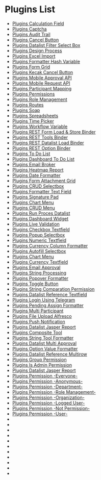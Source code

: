 # Plugins List
- [Plugins Calculation Field](https://kinnara-digital-studio.github.io/kecak-workflow/#/PluginsList_CalculationField)
- [Plugins Captcha](https://kinnara-digital-studio.github.io/kecak-workflow/#/pluginsList_Captcha)
- [Plugins Audit Trail](https://kinnara-digital-studio.github.io/kecak-workflow/#/PluginsList_auditTrail)
- [Plugins Cancel Button](https://kinnara-digital-studio.github.io/kecak-workflow/#/PluginsList_cancelButton)
- [Plugins Datalist Filter Select Box](https://kinnara-digital-studio.github.io/kecak-workflow/#/pluginsList_datalistFilter_selectBox)
- [Plugins Design Process](https://kinnara-digital-studio.github.io/kecak-workflow/#/PluginsList_DesignProcess)
- [Plugins Excel Import](https://kinnara-digital-studio.github.io/kecak-workflow/#/PluginsList_excelImport)
- [Plugins Formatter Hash Variable](https://kinnara-digital-studio.github.io/kecak-workflow/#/PluginsList_FormatterHashVariable)
- [Plugins Form Grid](https://kinnara-digital-studio.github.io/kecak-workflow/#/PluginsList_formGrid)
- [Plugins Kecak Cancel Button](https://kinnara-digital-studio.github.io/kecak-workflow/#/pluginsList_kecakCancelButton)
- [Plugins Mobile Approval API](https://kinnara-digital-studio.github.io/kecak-workflow/#/pluginsList_mobileApprovalAPI)
- [Plugins Mobile Request API](https://kinnara-digital-studio.github.io/kecak-workflow/#/pluginsList_mobileRequestAPI)
- [Plugins Participant Mapping](https://kinnara-digital-studio.github.io/kecak-workflow/#/PluginsList_ParticipantMapping)
- [Plugins Permissions](https://kinnara-digital-studio.github.io/kecak-workflow/#/pluginsList_permissions)
- [Plugins Role Management](https://kinnara-digital-studio.github.io/kecak-workflow/#/PluginsList_RoleManagement)
- [Plugins Routes](https://kinnara-digital-studio.github.io/kecak-workflow/#/PluginsList_Routes)
- [Plugins Soap](https://kinnara-digital-studio.github.io/kecak-workflow/#/pluginsList_soap)
- [Plugins Spreadsheets](https://kinnara-digital-studio.github.io/kecak-workflow/#/pluginsList_spreadsheets)
- [Plugins Time Picker](https://kinnara-digital-studio.github.io/kecak-workflow/#/pluginsList_timePicker)
- [Plugins Workflow Variable](https://kinnara-digital-studio.github.io/kecak-workflow/#/PluginsList_WorkflowVariable)
- [Plugins REST Form Load & Store Binder](https://kinnara-digital-studio.github.io/kecak-workflow/#/pluginsList_RestAPIForm)
- [Plugins REST Tools Binder](https://kinnara-digital-studio.github.io/kecak-workflow/#/pluginsList_RestAPIToolBinder)
- [Plugins REST Datalist Load Binder](https://kinnara-digital-studio.github.io/kecak-workflow/#/pluginsList_RestAPIDatalist)
- [Plugins REST Option Binder](https://kinnara-digital-studio.github.io/kecak-workflow/#/pluginsList_RestAPIOptionBinder)
- [Plugins To Do List](https://kinnara-digital-studio.github.io/kecak-workflow/#/pluginslist_todolist)
- [Plugins Dashboard To Do List](https://kinnara-digital-studio.github.io/kecak-workflow/#/pluginsList_dashboardTodolist)
- [Plugins Email Broker](https://kinnara-digital-studio.github.io/kecak-workflow/#/pluginsList_emailBroker)
- [Plugins Heatmap Report](https://kinnara-digital-studio.github.io/kecak-workflow/#/pluginsList_heatmapReport2)
- [Plugins Date Formatter](https://kinnara-digital-studio.github.io/kecak-workflow/#/pluginsList_dateFormatter)
- [Plugins Form Attachment Grid](https://kinnara-digital-studio.github.io/kecak-workflow/#/pluginsList_formAttachmentGrid)
- [Plugins CRUD Selectbox](https://kinnara-digital-studio.github.io/kecak-workflow/#/pluginsList_crudSelectbox)
- [Plugins Formatter Text Field](https://kinnara-digital-studio.github.io/kecak-workflow/#/pluginsList_formatterTextfield)
- [Plugins Signature Pad](https://kinnara-digital-studio.github.io/kecak-workflow/#/pluginsList_signaturePad)
- [Plugins Chart Menu](https://kinnara-digital-studio.github.io/kecak-workflow/#/pluginsList_chartMenu)
- [Plugins CRUD Menu](https://kinnara-digital-studio.github.io/kecak-workflow/#/pluginsList_crudMenu)
- [Plugins Run Proces Datalist](https://kinnara-digital-studio.github.io/kecak-workflow/#/pluginsList_runProcessDatalist)
- [Plugins Dashboard Widget](https://kinnara-digital-studio.github.io/kecak-workflow/#/pluginsList_dashboardWidget)
- [Plugins Live Validation](https://kinnara-digital-studio.github.io/kecak-workflow/#/pluginsList_liveValidation)
- [Plugins Checkbox Textfield](https://kinnara-digital-studio.github.io/kecak-workflow/#/pluginsList_checkboxTextfield)
- [Plugins Popup Selectbox](https://kinnara-digital-studio.github.io/kecak-workflow/#/pluginsList_popupSelectbox)
- [Plugins Numeric Textfield](https://kinnara-digital-studio.github.io/kecak-workflow/#/pluginsList_numericTextField)
- [Plugins Currency Column Formatter](https://kinnara-digital-studio.github.io/kecak-workflow/#/pluginsList_currencyColumnFormatter)
- [Plugins Autofill Selectbox](https://kinnara-digital-studio.github.io/kecak-workflow/#/PluginsList_autoFillSelectBox)
- [Plugins Chart Menu](https://kinnara-digital-studio.github.io/kecak-workflow/#/PluginsList_chartMenu)
- [Plugins Currency Textfield](https://kinnara-digital-studio.github.io/kecak-workflow/#/PluginsList_currencyTextfield)
- [Plugins Email Approval](https://kinnara-digital-studio.github.io/kecak-workflow/#/pluginsList_emailApproval)
- [Plugins String Processing](https://kinnara-digital-studio.github.io/kecak-workflow/#/pluginsList_stringProcessing)
- [Plugins Popover Formatter](https://kinnara-digital-studio.github.io/kecak-workflow/#/pluginsList_popoverFormatter)
- [Plugins Toggle Button](https://kinnara-digital-studio.github.io/kecak-workflow/#/pluginsList_toggleButton)
- [Plugins String Comparation Permission](https://kinnara-digital-studio.github.io/kecak-workflow/#/pluginsList_stringComparation)
- [Plugins Datalist Reference Textfield](https://kinnara-digital-studio.github.io/kecak-workflow/#/pluginsList_datalistReference)
- [Plugins Login Using Telegram](https://kinnara-digital-studio.github.io/kecak-workflow/#/pluginsList_loginTelegram)
- [Plugins Pending Assign Formatter](https://kinnara-digital-studio.github.io/kecak-workflow/#/pluginsList_pendingAssignFormatter)
- [Plugins Multi Participant](https://kinnara-digital-studio.github.io/kecak-workflow/#/pluginsList_multiParticipant)
- [Plugins File Upload Alfresco](https://kinnara-digital-studio.github.io/kecak-workflow/#/pluginsList_alfresco)
- [Plugins Push Notification](https://kinnara-digital-studio.github.io/kecak-workflow/#/pluginsList_pushNotification)
- [Plugins Datalist Jasper Report](https://kinnara-digital-studio.github.io/kecak-workflow/#/pluginsList_datalistJasperReport)
- [Plugins Composite Tool](https://kinnara-digital-studio.github.io/kecak-workflow/#/pluginsList_compositeTool)
- [Plugins String Tool Formatter](https://kinnara-digital-studio.github.io/kecak-workflow/#/pluginsList_stringToolsFormatter)
- [Plugins Datalist Multi Approval](https://kinnara-digital-studio.github.io/kecak-workflow/#/pluginsList_datalistMultiApproval)
- [Plugins Option Value Formatter](https://kinnara-digital-studio.github.io/kecak-workflow/#/pluginsList_optionValueFormatter)
- [Plugins Datalist Reference Multirow](https://kinnara-digital-studio.github.io/kecak-workflow/#/pluginsList_datalistReferenceMultirow)
- [Plugins Group Permission](https://kinnara-digital-studio.github.io/kecak-workflow/#/pluginsList_permissionGroup)
- [Plugins Is Admin Permission](https://kinnara-digital-studio.github.io/kecak-workflow/#/pluginsList_permissionIsAdmin)
- [Plugins Datalist Jasper Report](https://kinnara-digital-studio.github.io/kecak-workflow/#/pluginsList_datalistJasperReport)
- [Plugins Permission -Everyone-](https://kinnara-digital-studio.github.io/kecak-workflow/#/pluginsList_permissionEveryone)
- [Plugins Permission -Anonymous-](https://kinnara-digital-studio.github.io/kecak-workflow/#/pluginsList_permissionAnonymous)
- [Plugins Permission -Department-](https://kinnara-digital-studio.github.io/kecak-workflow/#/pluginsList_permissionDepartment)
- [Plugins Permission -Role Management-](https://kinnara-digital-studio.github.io/kecak-workflow/#/pluginsList_permissionRoleManagement)
- [Plugins Permission -Organization-](https://kinnara-digital-studio.github.io/kecak-workflow/#/pluginsList_permissionOrganization)
- [Plugins Permission -Logged User-](https://kinnara-digital-studio.github.io/kecak-workflow/#/pluginsList_permissionLoggedUser)
- [Plugins Permission -Not Permission-](https://kinnara-digital-studio.github.io/kecak-workflow/#/pluginsList_permissionNotPermission)
- [Plugins Permission -User-](https://kinnara-digital-studio.github.io/kecak-workflow/#/pluginsList_permissionUser)
- [](https://kinnara-digital-studio.github.io/kecak-workflow/#/pluginsList_)
- [](https://kinnara-digital-studio.github.io/kecak-workflow/#/pluginsList_)
- [](https://kinnara-digital-studio.github.io/kecak-workflow/#/pluginsList_)
- [](https://kinnara-digital-studio.github.io/kecak-workflow/#/pluginsList_)
- [](https://kinnara-digital-studio.github.io/kecak-workflow/#/pluginsList_)
- [](https://kinnara-digital-studio.github.io/kecak-workflow/#/pluginsList_)
- [](https://kinnara-digital-studio.github.io/kecak-workflow/#/pluginsList_)
- [](https://kinnara-digital-studio.github.io/kecak-workflow/#/pluginsList_)
- [](https://kinnara-digital-studio.github.io/kecak-workflow/#/pluginsList_)
- [](https://kinnara-digital-studio.github.io/kecak-workflow/#/pluginsList_)
- [](https://kinnara-digital-studio.github.io/kecak-workflow/#/pluginsList_)
